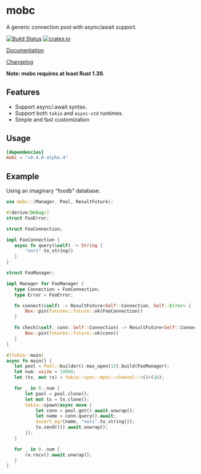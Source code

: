 # mobc

A generic connection pool with async/await support.

[![Build Status](https://travis-ci.com/importcjj/mobc.svg?token=ZZrg3rRkUA8NUGrjEsU9&branch=master)](https://travis-ci.com/importcjj/mobc) [![crates.io](https://img.shields.io/badge/crates.io-latest-%23dea584)](https://crates.io/crates/mobc)

[Documentation](https://docs.rs/mobc/latest/mobc/)

[Changelog](https://github.com/importcjj/mobc/blob/master/CHANGELOG.md)

**Note: mobc requires at least Rust 1.39.**

## Features

* Support async/.await syntax.
* Support both `tokio` and `async-std` runtimes.
* Simple and fast customization


## Usage
```toml
[dependencies]
mobc = "=0.4.0-alpha.4"
```

## Example

Using an imaginary "foodb" database.

```rust
use mobc::{Manager, Pool, ResultFuture};

#[derive(Debug)]
struct FooError;

struct FooConnection;

impl FooConnection {
   async fn query(&self) -> String {
       "nori".to_string()
   }
}

struct FooManager;

impl Manager for FooManager {
   type Connection = FooConnection;
   type Error = FooError;

   fn connect(&self) -> ResultFuture<Self::Connection, Self::Error> {
       Box::pin(futures::future::ok(FooConnection))
   }

   fn check(&self, conn: Self::Connection) -> ResultFuture<Self::Connection, Self::Error> {
       Box::pin(futures::future::ok(conn))
   }
}

#[tokio::main]
async fn main() {
   let pool = Pool::builder().max_open(15).build(FooManager);
   let num: usize = 10000;
   let (tx, mut rx) = tokio::sync::mpsc::channel::<()>(16);

   for _ in 0..num {
       let pool = pool.clone();
       let mut tx = tx.clone();
       tokio::spawn(async move {
           let conn = pool.get().await.unwrap();
           let name = conn.query().await;
           assert_eq!(name, "nori".to_string());
           tx.send(()).await.unwrap();
       });
   }

   for _ in 0..num {
       rx.recv().await.unwrap();
   }
}
```
